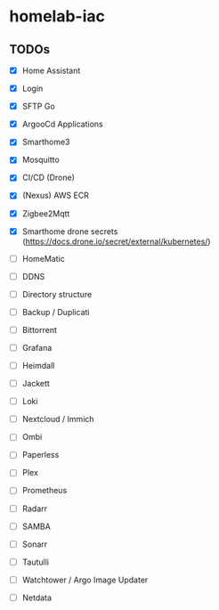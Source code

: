 # homelab-iac


## TODOs
- [x] Home Assistant
- [x] Login
- [x] SFTP Go
- [x] ArgooCd Applications
- [x] Smarthome3
- [x] Mosquitto
- [x] CI/CD (Drone)
- [x] (Nexus) AWS ECR
- [x] Zigbee2Mqtt
- [x] Smarthome drone secrets (https://docs.drone.io/secret/external/kubernetes/)

- [ ] HomeMatic
- [ ] DDNS
- [ ] Directory structure
- [ ] Backup / Duplicati
- [ ] Bittorrent
- [ ] Grafana
- [ ] Heimdall
- [ ] Jackett
- [ ] Loki
- [ ] Nextcloud / Immich
- [ ] Ombi
- [ ] Paperless
- [ ] Plex
- [ ] Prometheus
- [ ] Radarr
- [ ] SAMBA
- [ ] Sonarr
- [ ] Tautulli
- [ ] Watchtower / Argo Image Updater
- [ ] Netdata
